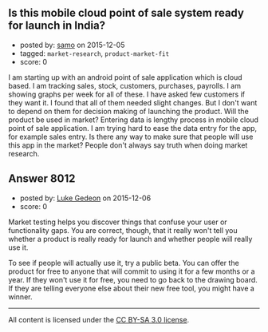 ## Is this mobile cloud point of sale system ready for launch in India?

- posted by: [samo](https://stackexchange.com/users/2421464/samo) on 2015-12-05
- tagged: `market-research`, `product-market-fit`
- score: 0

I am starting up with an android point of sale application which is cloud based. I am tracking sales,  stock,  customers, purchases, payrolls. I am showing graphs per week for all of these. I have asked few customers if they want it. I found that all of them needed slight changes. But I don't want to depend on them for decision making of launching the product. Will the product be used in market? Entering data is lengthy process in mobile cloud point of sale application. I am trying hard to ease the data entry for the app, for example sales entry. Is there any way to make sure that people will use this app in the market? People don't always say truth when doing market research. 


## Answer 8012

- posted by: [Luke Gedeon](https://stackexchange.com/users/1119600/luke-gedeon) on 2015-12-06
- score: 0

Market testing helps you discover things that confuse your user or functionality gaps. You are correct, though, that it really won't tell you whether a product is really ready for launch and whether people will really use it.

To see if people will actually use it, try a public beta. You can offer the product for free to anyone that will commit to using it for a few months or a year. If they won't use it for free, you need to go back to the drawing board. If they are telling everyone else about their new free tool, you might have a winner.



---

All content is licensed under the [CC BY-SA 3.0 license](https://creativecommons.org/licenses/by-sa/3.0/).
